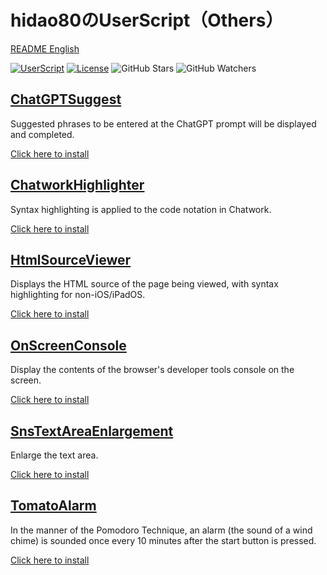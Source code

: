 # hidao80のUserScript（Others）

[README English](./README_ja.md)

[![UserScript](https://img.shields.io/badge/Framework-UserScript-blue.svg)](https://en.wikipedia.org/wiki/Userscript)
[![License](https://img.shields.io/github/license/hidao80/UserScript)](/LICENSE)
![GitHub Stars](https://img.shields.io/github/stars/hidao80/UserScript?style=social)
![GitHub Watchers](https://img.shields.io/github/watchers/hidao80/UserScript?style=social)

## [ChatGPTSuggest](./ChatGptSuggest/README_ja.md)

Suggested phrases to be entered at the ChatGPT prompt will be displayed and completed.

[Click here to install](https://github.com/hidao80/UserScript/raw/main/src/Others/ChatGptSuggest/ChatGptSuggest.user.js)

## [ChatworkHighlighter](./ChatworkHighlighter/README_ja.md)

Syntax highlighting is applied to the code notation in Chatwork.

[Click here to install](https://github.com/hidao80/UserScript/raw/main/src/Others/ChatworkHighlighter/ChatworkHighlighter.user.js)

## [HtmlSourceViewer](./HtmlSourceViewer/README_ja.md)

Displays the HTML source of the page being viewed, with syntax highlighting for non-iOS/iPadOS.

[Click here to install](https://github.com/hidao80/UserScript/raw/main/src/Others/HtmlSourceViewer/HtmlSourceViewer.user.js)

## [OnScreenConsole](./OnScreenConsole/README_ja.md)

Display the contents of the browser's developer tools console on the screen.

[Click here to install](https://github.com/hidao80/UserScript/raw/main/src/Others/OnScreenConsole/OnScreenConsole.user.js)

## [SnsTextAreaEnlargement](./SnsTextAreaEnlargement/README_ja.md)

Enlarge the text area.

[Click here to install](https://github.com/hidao80/UserScript/raw/main/src/Others/SnsTextAreaEnlargement/SnsTextAreaEnlargement.user.js)

## [TomatoAlarm](./TomatoAlarm/README_ja.md)

In the manner of the Pomodoro Technique, an alarm (the sound of a wind chime) is sounded once every 10 minutes after the start button is pressed.

[Click here to install](https://github.com/hidao80/UserScript/raw/main/src/Others/TomatoAlarm/TomatoAlarm.user.js)
